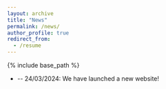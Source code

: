 ```yaml
---
layout: archive
title: "News"
permalink: /news/
author_profile: true
redirect_from:
  - /resume
---
```


{% include base_path %}

*  -- 24/03/2024: We have launched a new website! 
